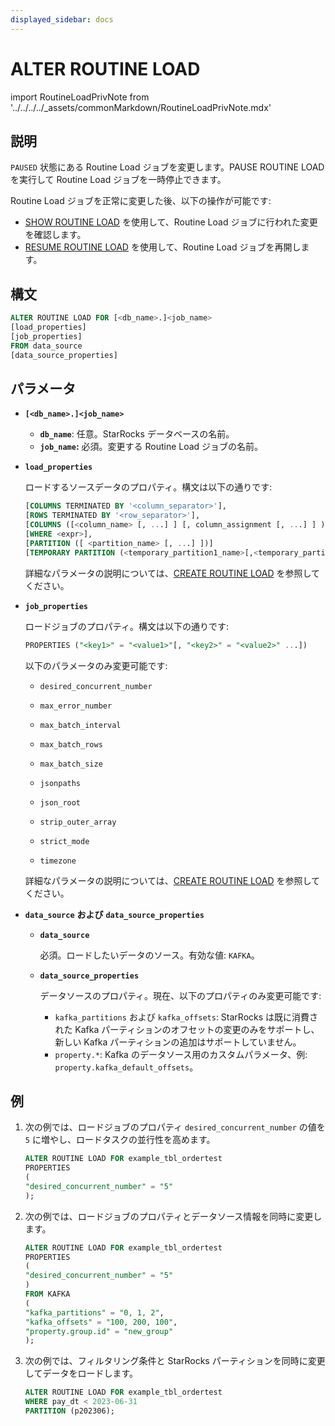 ```yaml
---
displayed_sidebar: docs
---
```


# ALTER ROUTINE LOAD

import RoutineLoadPrivNote from '../../../../_assets/commonMarkdown/RoutineLoadPrivNote.mdx'

## 説明

`PAUSED` 状態にある Routine Load ジョブを変更します。PAUSE ROUTINE LOAD を実行して Routine Load ジョブを一時停止できます。

Routine Load ジョブを正常に変更した後、以下の操作が可能です:

- [SHOW ROUTINE LOAD](SHOW_ROUTINE_LOAD.md) を使用して、Routine Load ジョブに行われた変更を確認します。
- [RESUME ROUTINE LOAD](RESUME_ROUTINE_LOAD.md) を使用して、Routine Load ジョブを再開します。

<RoutineLoadPrivNote />

## 構文

```SQL
ALTER ROUTINE LOAD FOR [<db_name>.]<job_name>
[load_properties]
[job_properties]
FROM data_source
[data_source_properties]
```

## パラメータ

- **`[<db_name>.]<job_name>`**
  - **`db_name`**: 任意。StarRocks データベースの名前。
  - **`job_name`:** 必須。変更する Routine Load ジョブの名前。
- **`load_properties`**

   ロードするソースデータのプロパティ。構文は以下の通りです:

   ```SQL
   [COLUMNS TERMINATED BY '<column_separator>'],
   [ROWS TERMINATED BY '<row_separator>'],
   [COLUMNS ([<column_name> [, ...] ] [, column_assignment [, ...] ] )],
   [WHERE <expr>],
   [PARTITION ([ <partition_name> [, ...] ])]
   [TEMPORARY PARTITION (<temporary_partition1_name>[,<temporary_partition2_name>,...])]
   ```

   詳細なパラメータの説明については、[CREATE ROUTINE LOAD](CREATE_ROUTINE_LOAD.md#load_properties) を参照してください。

- **`job_properties`**

  ロードジョブのプロパティ。構文は以下の通りです:

  ```SQL
  PROPERTIES ("<key1>" = "<value1>"[, "<key2>" = "<value2>" ...])
  ```

  以下のパラメータのみ変更可能です:

  - `desired_concurrent_number`

  - `max_error_number`

  - `max_batch_interval`

  - `max_batch_rows`

  - `max_batch_size`

  - `jsonpaths`

  - `json_root`

  - `strip_outer_array`

  - `strict_mode`

  - `timezone`

  詳細なパラメータの説明については、[CREATE ROUTINE LOAD](CREATE_ROUTINE_LOAD.md#job_properties) を参照してください。

- **`data_source`** **および** **`data_source_properties`**

  - **`data_source`**

    必須。ロードしたいデータのソース。有効な値: `KAFKA`。

  - **`data_source_properties`**

    データソースのプロパティ。現在、以下のプロパティのみ変更可能です:
    - `kafka_partitions` および `kafka_offsets`: StarRocks は既に消費された Kafka パーティションのオフセットの変更のみをサポートし、新しい Kafka パーティションの追加はサポートしていません。
    - `property.*`: Kafka のデータソース用のカスタムパラメータ、例: `property.kafka_default_offsets`。

## 例

1. 次の例では、ロードジョブのプロパティ `desired_concurrent_number` の値を `5` に増やし、ロードタスクの並行性を高めます。

   ```SQL
   ALTER ROUTINE LOAD FOR example_tbl_ordertest
   PROPERTIES
   (
   "desired_concurrent_number" = "5"
   );
   ```

2. 次の例では、ロードジョブのプロパティとデータソース情報を同時に変更します。

   ```SQL
   ALTER ROUTINE LOAD FOR example_tbl_ordertest
   PROPERTIES
   (
   "desired_concurrent_number" = "5"
   )
   FROM KAFKA
   (
   "kafka_partitions" = "0, 1, 2",
   "kafka_offsets" = "100, 200, 100",
   "property.group.id" = "new_group"
   );
   ```

3. 次の例では、フィルタリング条件と StarRocks パーティションを同時に変更してデータをロードします。

   ```SQL
   ALTER ROUTINE LOAD FOR example_tbl_ordertest
   WHERE pay_dt < 2023-06-31
   PARTITION (p202306);
   ```